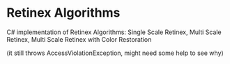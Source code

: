 # Retinex Algorithms
C# implementation of Retinex Algorithms: Single Scale Retinex, Multi Scale Retinex, Multi Scale Retinex with Color Restoration

(it still throws AccessViolationException, might need some help to see why)

